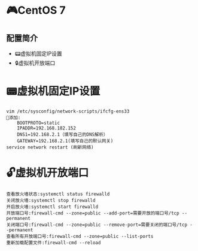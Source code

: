 # 🎮CentOS 7
## 配置简介
- 📟虚拟机固定IP设置
- 🔒虚拟机开放端口
# 📟虚拟机固定IP设置
    vim /etc/sysconfig/network-scripts/ifcfg-ens33
    📁添加:
        BOOTPROTO=static
        IPADDR=192.168.182.152
        DNS1=192.168.2.1（填写自己的DNS解析）
        GATEWAY=192.168.2.1(填写自己的默认网关)
    service network restart (刷新网络)
# 🔓虚拟机开放端口
    查看放火墙状态:systemctl status firewalld
    关闭放火墙:systemctl stop firewalld
    开启放火墙:systemctl start firewalld 
    开放端口号:firewall-cmd --zone=public --add-port=需要开放的端口号/tcp --permanent
    关闭端口号:firewall-cmd --zone=public --remove-port=需要关闭的端口号/tcp --permanent
    查看所有开放端口号:firewall-cmd --zone=public --list-ports
    重新加载配置文件:firewall-cmd --reload